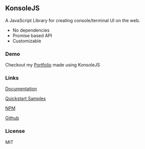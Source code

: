 ## KonsoleJS
A JavaScript Library for creating console/terminal UI on the web.

- No dependencies
- Promise based API
- Customizable

### Demo
Checkout my [Portfolio](https://husnain.taj.contact/old/) made using  KonsoleJS

### Links
[Documentation](https://husnaintaj.github.io/KonsoleJS)

[Quickstart Samples](https://github.com/HusnainTaj/KonsoleJS/tree/main/samples)

[NPM](https://www.npmjs.com/package/@husnain.taj/konsolejs)

[Github](https://github.com/HusnainTaj/KonsoleJS)

### License
MIT
